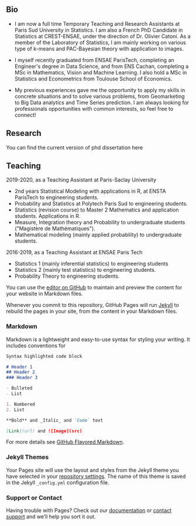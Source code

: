 ## Bio

* I am now a full time Temporary Teaching and Research Assistants at Paris Sud University in Statistics.
I am also a French PhD Candidate in Statistics at CREST-ENSAE, under the direction of Dr. Olivier Catoni. 
As a member of the Laboratory of Statistics, I am mainly working on various type of k-means and PAC-Bayesian theory with application to images. 


* I myself recently graduated from ENSAE ParisTech, completing an Engineer's degree in Data Science, and from ENS Cachan, completing a MSc in Mathematics, Vision and Machine Learning. 
I also hold a MSc in Statistics and Econometrics from Toulouse School of Economics.


* My previous experiences gave me the opportunity to apply my skills in concrete situations and to solve various problems, from Geomarketing to Big Data analytics and Time Series prediction. I am always looking for professionals opportunities with common interests, so feel free to connect! 

## Research
You can find the current version of phd dissertation here


## Teaching

2019-2020, as a Teaching Assistant at Paris-Saclay University

* 2nd years Statistical Modeling with applications in R, at ENSTA ParisTech to engineering students.
* Probability and Statistics at Polytech Paris Sud to engineering students. 
* Statistics (revision course) to Master 2 Mathematics and application students. Applications in R. 
* Measure, Integration theory and Probability to undergraduate students ("Magistère de Mathématiques").
* Mathematical modeling (mainly applied probability) to undergraduate students.

2016-2019, as a Teaching Assistant at ENSAE Paris Tech

* Statistics 1 (mainly inferential statistics) to engineering students
* Statistics 2 (mainly test statistics) to engineering students.
* Probability Theory to engineering students.

You can use the [editor on GitHub](https://github.com/GautierAppert/gautierappert.github.io/edit/master/index.md) to maintain and preview the content for your website in Markdown files.

Whenever you commit to this repository, GitHub Pages will run [Jekyll](https://jekyllrb.com/) to rebuild the pages in your site, from the content in your Markdown files.

### Markdown

Markdown is a lightweight and easy-to-use syntax for styling your writing. It includes conventions for

```markdown
Syntax highlighted code block

# Header 1
## Header 2
### Header 3

- Bulleted
- List

1. Numbered
2. List

**Bold** and _Italic_ and `Code` text

[Link](url) and ![Image](src)
```

For more details see [GitHub Flavored Markdown](https://guides.github.com/features/mastering-markdown/).

### Jekyll Themes

Your Pages site will use the layout and styles from the Jekyll theme you have selected in your [repository settings](https://github.com/GautierAppert/gautierappert.github.io/settings). The name of this theme is saved in the Jekyll `_config.yml` configuration file.

### Support or Contact

Having trouble with Pages? Check out our [documentation](https://help.github.com/categories/github-pages-basics/) or [contact support](https://github.com/contact) and we’ll help you sort it out.

